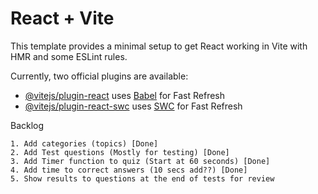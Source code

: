 # React + Vite

This template provides a minimal setup to get React working in Vite with HMR and some ESLint rules.

Currently, two official plugins are available:

- [@vitejs/plugin-react](https://github.com/vitejs/vite-plugin-react/blob/main/packages/plugin-react/README.md) uses [Babel](https://babeljs.io/) for Fast Refresh
- [@vitejs/plugin-react-swc](https://github.com/vitejs/vite-plugin-react-swc) uses [SWC](https://swc.rs/) for Fast Refresh





Backlog

    1. Add categories (topics) [Done]
    2. Add Test questions (Mostly for testing) [Done]
    3. Add Timer function to quiz (Start at 60 seconds) [Done]
    4. Add time to correct answers (10 secs add??) [Done]
    5. Show results to questions at the end of tests for review
    